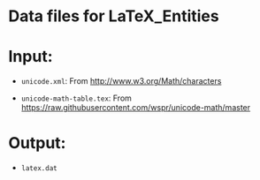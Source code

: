 # Data files for LaTeX_Entities

# Input:

* ``unicode.xml``: From http://www.w3.org/Math/characters

* ``unicode-math-table.tex``: From https://raw.githubusercontent.com/wspr/unicode-math/master

# Output:

* ``latex.dat``